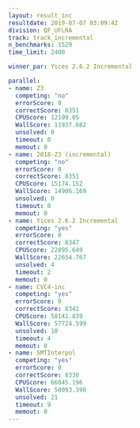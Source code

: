 ```yaml
---
layout: result_inc
resultdate: 2019-07-07 03:09:42
division: QF_UFLRA
track: track_incremental
n_benchmarks: 1529
time_limit: 2400

winner_par: Yices 2.6.2 Incremental

parallel:
- name: Z3
  competing: "no"
  errorScore: 0
  correctScore: 8351
  CPUScore: 12199.05
  WallScore: 11937.682
  unsolved: 0
  timeout: 0
  memout: 0
- name: 2018-Z3 (incremental)
  competing: "no"
  errorScore: 0
  correctScore: 8351
  CPUScore: 15174.152
  WallScore: 14906.169
  unsolved: 0
  timeout: 0
  memout: 0
- name: Yices 2.6.2 Incremental
  competing: "yes"
  errorScore: 0
  correctScore: 8347
  CPUScore: 22895.649
  WallScore: 22654.767
  unsolved: 4
  timeout: 2
  memout: 0
- name: CVC4-inc
  competing: "yes"
  errorScore: 0
  correctScore: 8341
  CPUScore: 58141.839
  WallScore: 57724.599
  unsolved: 10
  timeout: 4
  memout: 0
- name: SMTInterpol
  competing: "yes"
  errorScore: 0
  correctScore: 8330
  CPUScore: 66045.196
  WallScore: 58093.398
  unsolved: 21
  timeout: 9
  memout: 0
---
```

